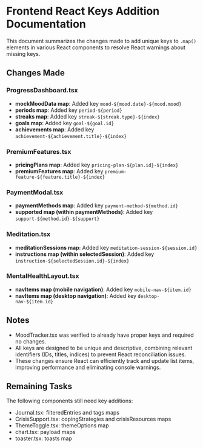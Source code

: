 # Frontend React Keys Addition Documentation

This document summarizes the changes made to add unique keys to `.map()` elements in various React components to resolve React warnings about missing keys.

## Changes Made

### ProgressDashboard.tsx
- **mockMoodData map**: Added key `mood-${mood.date}-${mood.mood}`
- **periods map**: Added key `period-${period}`
- **streaks map**: Added key `streak-${streak.type}-${index}`
- **goals map**: Added key `goal-${goal.id}`
- **achievements map**: Added key `achievement-${achievement.title}-${index}`

### PremiumFeatures.tsx
- **pricingPlans map**: Added key `pricing-plan-${plan.id}-${index}`
- **premiumFeatures map**: Added key `premium-feature-${feature.title}-${index}`

### PaymentModal.tsx
- **paymentMethods map**: Added key `payment-method-${method.id}`
- **supported map (within paymentMethods)**: Added key `support-${method.id}-${support}`

### Meditation.tsx
- **meditationSessions map**: Added key `meditation-session-${session.id}`
- **instructions map (within selectedSession)**: Added key `instruction-${selectedSession.id}-${index}`

### MentalHealthLayout.tsx
- **navItems map (mobile navigation)**: Added key `mobile-nav-${item.id}`
- **navItems map (desktop navigation)**: Added key `desktop-nav-${item.id}`

## Notes
- MoodTracker.tsx was verified to already have proper keys and required no changes.
- All keys are designed to be unique and descriptive, combining relevant identifiers (IDs, titles, indices) to prevent React reconciliation issues.
- These changes ensure React can efficiently track and update list items, improving performance and eliminating console warnings.

## Remaining Tasks
The following components still need key additions:
- Journal.tsx: filteredEntries and tags maps
- CrisisSupport.tsx: copingStrategies and crisisResources maps
- ThemeToggle.tsx: themeOptions map
- chart.tsx: payload maps
- toaster.tsx: toasts map
